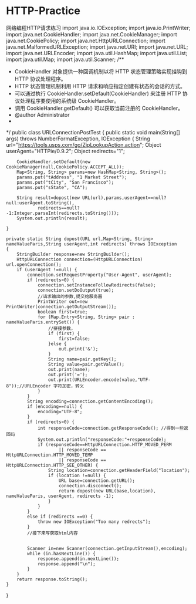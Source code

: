 # HTTP-Practice
网络编程HTTP请求练习
import java.io.IOException;
import java.io.PrintWriter;
import java.net.CookieHandler;
import java.net.CookieManager;
import java.net.CookiePolicy;
import java.net.HttpURLConnection;
import java.net.MalformedURLException;
import java.net.URI;
import java.net.URL;
import java.net.URLEncoder;
import java.util.HashMap;
import java.util.List;
import java.util.Map;
import java.util.Scanner;
/**
 * CookieHandler 对象提供一种回调机制以将 HTTP 状态管理策略实现挂钩到 HTTP 协议处理程序。
 * HTTP 状态管理机制利用 HTTP 请求和响应指定创建有状态的会话的方式。 
 * 可以通过执行 CookieHandler.setDefault(CookieHandler) 来注册 HTTP 协议处理程序要使用的系统级 CookieHandler。
 * 调用 CookieHandler.getDefault() 可以获取当前注册的 CookieHandler。
 * @author Administrator
 *
 */
public class URLConnectionPostTest {
	public static void main(String[] args) throws NumberFormatException, IOException {
		String url="https://tools.usps.com/go/ZipLookupAction.action";
		Object userAgent="HTTPie/0.9.2";
		Object redirects="1";
		
		CookieHandler.setDefault(new CookieManager(null,CookiePolicy.ACCEPT_ALL));
		Map<String, String> params=new HashMap<String, String>();
		params.put("tAddress", "1 Market Street");
		params.put("tCity", "San Francisco");
		params.put("sState", "CA");
		
		String result=dopost(new URL(url),params,userAgent==null?null:userAgent.toString(),
				redirects==null?-1:Integer.parseInt(redirects.toString()));
		System.out.println(result);
		
	}

	private static String dopost(URL url,Map<String, String> nameValueParis,String userAgent,int redirects) throws IOException
	{
		StringBuilder response=new StringBuilder();
		HttpURLConnection connection=(HttpURLConnection) url.openConnection();
		if (userAgent !=null) {
			connection.setRequestProperty("User-Agent", userAgent);
			if (redirects>0) {
				connection.setInstanceFollowRedirects(false);
				connection.setDoOutput(true);
				//请求输出的参数,提交给服务器
				PrintWriter out=new PrintWriter(connection.getOutputStream());
				boolean first=true;
				for (Map.Entry<String, String> pair : nameValueParis.entrySet()) {
					//拼接参数，
					if (first) {
						first=false;
					}else {
						out.print('&');
					}
					String name=pair.getKey();
					String value=pair.getValue();
					out.print(name);
					out.print('=');
					out.print(URLEncoder.encode(value,"UTF-8"));//URLEncoder 字符加密，转义
				}
			}
			String encoding=connection.getContentEncoding();
			if (encoding==null) {
				encoding="UTF-8";
			}
			if (redirects>0) {
				int responseCode=connection.getResponseCode(); //得到一些返回码
				System.out.println("responseCode:"+responseCode);
				if (responseCode==HttpURLConnection.HTTP_MOVED_PERM
						|| responseCode == HttpURLConnection.HTTP_MOVED_TEMP
						|| responseCode == HttpURLConnection.HTTP_SEE_OTHER) {
					String location=connection.getHeaderField("location");
					if (location !=null) {
						URL base=connection.getURL();
						connection.disconnect();
						return dopost(new URL(base,location), nameValueParis, userAgent, redirects -1);
					}
				}
			}
			else if (redirects ==0) {
				throw new IOException("Too many redrects");
			}
			//接下来写获取html内容
			
			
			Scanner in=new Scanner(connection.getInputStream(),encoding);
			while (in.hasNextLine()) {
				response.append(in.nextLine());
				response.append("\n");
			}
		}
		return response.toString();
	}
}
